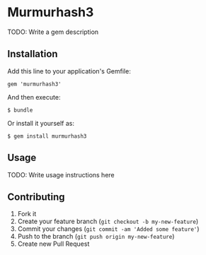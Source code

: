 # Murmurhash3

TODO: Write a gem description

## Installation

Add this line to your application's Gemfile:

    gem 'murmurhash3'

And then execute:

    $ bundle

Or install it yourself as:

    $ gem install murmurhash3

## Usage

TODO: Write usage instructions here

## Contributing

1. Fork it
2. Create your feature branch (`git checkout -b my-new-feature`)
3. Commit your changes (`git commit -am 'Added some feature'`)
4. Push to the branch (`git push origin my-new-feature`)
5. Create new Pull Request
